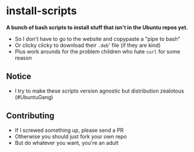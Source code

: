 # install-scripts

__A bunch of bash scripts to install stuff that isn't in the Ubuntu repos yet.__
  * So I don't have to go to the website and copypaste a "pipe to bash" 
  * Or clicky clicky to download their `.deb`' file (if they are kind)
  * Plus work arounds for the problem children who hate `curl` for some reason

## Notice
  * I try to make these scripts version agnostic but distribution zealotous (#UbuntuGang)

## Contributing
  * If I screwed something up, please send a PR
  * Otherwise you should just fork your own repo
  * But do whatever you want, you're an adult
